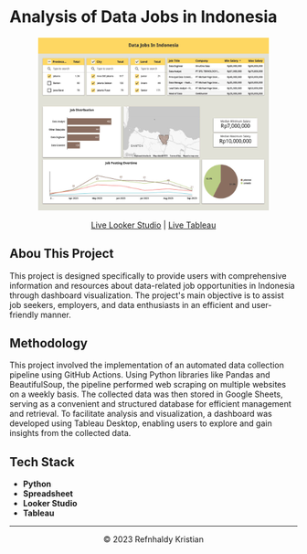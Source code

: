 # Analysis of Data Jobs in Indonesia

<p align="center">
<img src="Looker.jpg" width=80% height=80%>

<p align="center">
<a href="https://lookerstudio.google.com/reporting/88581a48-c611-48ed-930a-040d3aa91efd" target="_blank">Live Looker Studio</a> | <a href="https://public.tableau.com/app/profile/refnhaldy.kristian/viz/JobsDashboard_16828593362980/DataJobsInIndonesia" target="_blank">Live Tableau</a> 

## Abou This Project
This project is designed specifically to provide users with comprehensive information and resources about data-related job opportunities in Indonesia through dashboard visualization. The project's main objective is to assist job seekers, employers, and data enthusiasts in an efficient and user-friendly manner.

## Methodology
This project involved the implementation of an automated data collection pipeline using GitHub Actions. Using Python libraries like Pandas and BeautifulSoup, the pipeline performed web scraping on multiple websites on a weekly basis. The collected data was then stored in Google Sheets, serving as a convenient and structured database for efficient management and retrieval. To facilitate analysis and visualization, a dashboard was developed using Tableau Desktop, enabling users to explore and gain insights from the collected data.

## Tech Stack
- **Python**
- **Spreadsheet**
- **Looker Studio**
- **Tableau**
___
<p align="center">&copy; 2023 Refnhaldy Kristian</p>
